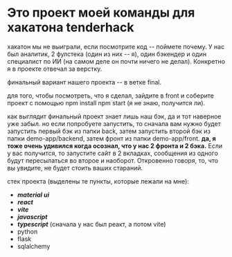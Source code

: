 # Это проект моей команды для хакатона tenderhack
хакатон мы не выиграли, если посмотрите код -- поймете почему. У нас был аналитик, 2 фулстека (один из них -- я), один бэкендер и один специалист по ИИ (на самом деле он почти ничего не делал). Конкретно я в проекте отвечал за верстку. 

финальный вариант нашего проекта -- в ветке final.

для того, чтобы посмотреть, что я сделал, зайдите в front и соберите проект с помощью npm install npm start (я не знаю, получится ли).

как выглядит финальный проект знает лишь наш бэк, да и тот наверное уже забыл. но если попробуете запустить, то сначала вам нужно будет запустить первый бэк из папки back, затем запустить второй бэк из папки demo-app/backend, затем фронт из папки demo-app/front. **да, я тоже очень удивился когда осознал, что у нас 2 фронта и 2 бэка.** Если у вас получится, то запустите сайт в 2 вкладках, сообщения из одного будут пересылаться во второе и наоборот. Откровенно говоря, то, что вы увидите, не будет стоить ваших стараний.

стек проекта (выделены те пункты, которые лежали на мне):
- ***material ui***
- ***react***
- ***vite***
- ***javascript*** 
- ***typescript*** (сначала у нас был реакт, а потом vite)
- python
- flask
- sqlalchemy
